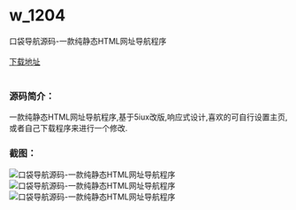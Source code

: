 # w_1204
口袋导航源码-一款纯静态HTML网址导航程序
<br/></br>
[下载地址](https://www.uuid2.com/1204.html "下载地址")
<br/></br>
<h3>源码简介：</h3>
<p>一款纯静态HTML网址导航程序,基于5iux改版,响应式设计,喜欢的可自行设置主页,或者自己下载程序来进行一个修改.<p>
<h3>截图：</h3>
<img src="https://www.uuid2.com/wp-content/uploads/img/202107/e76dc39250.png" alt="口袋导航源码-一款纯静态HTML网址导航程序"><img src="https://www.uuid2.com/wp-content/uploads/img/202107/c83202b423.png" alt="口袋导航源码-一款纯静态HTML网址导航程序"><img src="https://www.uuid2.com/wp-content/uploads/img/202107/4aa533d284.png" alt="口袋导航源码-一款纯静态HTML网址导航程序">
